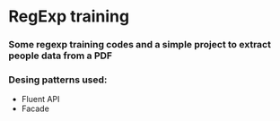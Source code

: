 # RegExp training

### Some regexp training codes and a simple project to extract people data from a PDF

### Desing patterns used:
 - Fluent API
 - Facade

